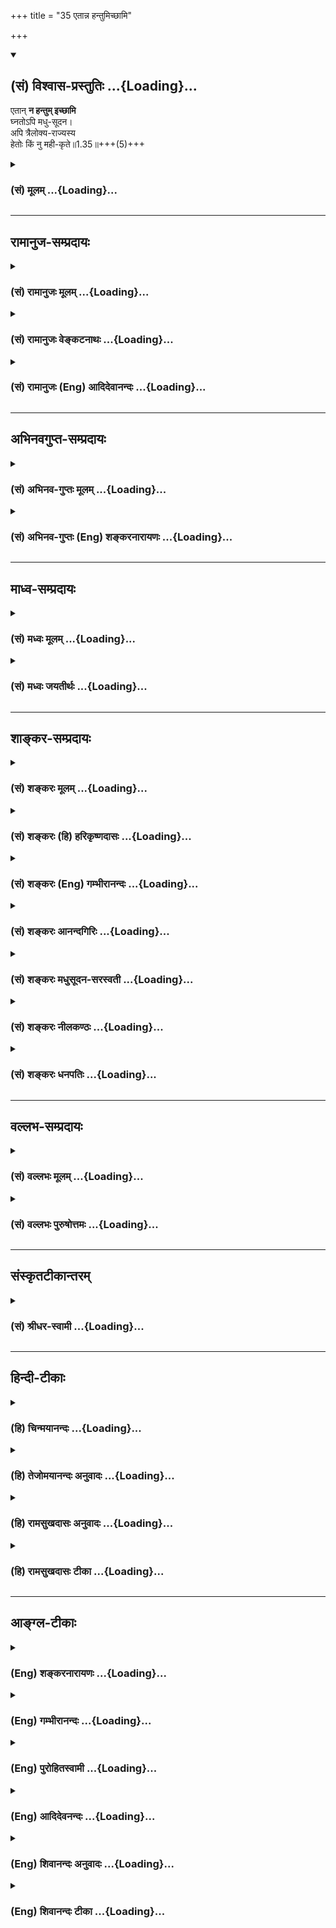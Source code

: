 +++
title = "35 एतान्न हन्तुमिच्छामि"

+++
<div class="js_include" newlevelforh1="2" title="(सं) विश्वास-प्रस्तुतिः" unfilled url="/mahAbhAratam/vyAsaH/shlokashaH/06-bhIShma-parva/03-bhagavad-gItA-parva/saMskRtam/vishvAsa-prastutiH/01_arjuna-viShAda-yogaH/35_etAnna_hantumichC.md">
<details open><summary><h2>(सं) विश्वास-प्रस्तुतिः ...{Loading}...</h2></summary>

एतान् **न हन्तुम् इच्छामि**  
घ्नतोऽपि मधु-सूदन।  
अपि त्रैलोक्य-राज्यस्य  
हेतोः किं नु मही-कृते॥1.35॥+++(5)+++
</details>
</div>
<div class="js_include collapsed" newlevelforh1="3" title="(सं) मूलम्" unfilled url="/mahAbhAratam/vyAsaH/shlokashaH/06-bhIShma-parva/03-bhagavad-gItA-parva/saMskRtam/mUlam/01_arjuna-viShAda-yogaH/35_etAnna_hantumichC.md">
<details><summary><h3>(सं) मूलम् ...{Loading}...</h3></summary>

एतान्न हन्तुमिच्छामि घ्नतोऽपि मधुसूदन।  
अपि त्रैलोक्यराज्यस्य हेतोः किं नु महीकृते।।1.35।।
</details>
</div>


_________________
## रामानुज-सम्प्रदायः
<div class="js_include collapsed" newlevelforh1="3" title="(सं) रामानुजः मूलम्" unfilled url="/mahAbhAratam/vyAsaH/shlokashaH/06-bhIShma-parva/03-bhagavad-gItA-parva/saMskRtam/rAmAnujaH/mUlam/01_arjuna-viShAda-yogaH/35_etAnna_hantumichC.md">
<details><summary><h3>(सं) रामानुजः मूलम् ...{Loading}...</h3></summary>

।।1.35।। अन्तिमश्लोकव्याख्या दृश्या। 
</details>
</div>
<div class="js_include collapsed" newlevelforh1="3" title="(सं) रामानुजः वेङ्कटनाथः" unfilled url="/mahAbhAratam/vyAsaH/shlokashaH/06-bhIShma-parva/03-bhagavad-gItA-parva/saMskRtam/rAmAnujaH/venkaTanAthaH/01_arjuna-viShAda-yogaH/35_etAnna_hantumichC.md">
<details><summary><h3>(सं) रामानुजः वेङ्कटनाथः ...{Loading}...</h3></summary>

।। 1.35।। No commentary.  
  
  

</details>
</div>
<div class="js_include collapsed" newlevelforh1="3" title="(सं) रामानुजः (Eng) आदिदेवानन्दः" unfilled url="/mahAbhAratam/vyAsaH/shlokashaH/06-bhIShma-parva/03-bhagavad-gItA-parva/saMskRtam/rAmAnujaH/english/AdidevAnandaH/01_arjuna-viShAda-yogaH/35_etAnna_hantumichC.md">
<details><summary><h3>(सं) रामानुजः (Eng) आदिदेवानन्दः ...{Loading}...</h3></summary>

1.26 - 1.47 Arjuna said - Sanjaya said Sanjaya continued: The high-minded Arjuna, extremely kind, deeply friendly, and supremely righteous, having brothers like himself, though repeatedly deceived by the treacherous attempts of your people like burning in the lac-house etc., and therefore fit to be killed by him with the help of the Supreme Person, nevertheless said, 'I will not fight.' He felt weak, overcome as he was by his love and extreme compassion for his relatives. He was also filled with fear, not knowing what was righteous and what unrighteous.
His mind was tortured by grief, because of the thought of future separation from his relations. So he threw away his bow and arrow and sat on the chariot as if to fast to death.

</details>
</div>


_________________
## अभिनवगुप्त-सम्प्रदायः
<div class="js_include collapsed" newlevelforh1="3" title="(सं) अभिनव-गुप्तः मूलम्" unfilled url="/mahAbhAratam/vyAsaH/shlokashaH/06-bhIShma-parva/03-bhagavad-gItA-parva/saMskRtam/abhinava-guptaH/mUlam/01_arjuna-viShAda-yogaH/35_etAnna_hantumichC.md">
<details><summary><h3>(सं) अभिनव-गुप्तः मूलम् ...{Loading}...</h3></summary>

।।1.35 1.44।। निहत्येत्यादि। आततायिनां हनने पापमेव कर्तृ। अतोऽयमर्थः
पापेन तावदेतेऽस्मच्छत्रवो हताः परतन्त्रीकृताः। तांश्च निहत्यास्मानपि
पापमाश्रयेत् +++(S omits पापम्)+++। पापमत्र लोभादिवशात् +++(S लोभवशात्)+++
कुलक्षयादिदोषादर्शनम् +++(S दोषदर्शनम्)+++। अत एव कुलादिधर्माणामुपक्षेपं +++(K
कुलक्षयादि N क्षेपकम्)+++ करोति स्वजनं हि कथमित्यादिना।  

</details>
</div>
<div class="js_include collapsed" newlevelforh1="3" title="(सं) अभिनव-गुप्तः (Eng) शङ्करनारायणः" unfilled url="/mahAbhAratam/vyAsaH/shlokashaH/06-bhIShma-parva/03-bhagavad-gItA-parva/saMskRtam/abhinava-guptaH/english/shankaranArAyaNaH/01_arjuna-viShAda-yogaH/35_etAnna_hantumichC.md">
<details><summary><h3>(सं) अभिनव-गुप्तः (Eng) शङ्करनारायणः ...{Loading}...</h3></summary>

1.35 – 1.44 Nihatya etc. upto anususruma. Sin alone is the agent in the
act of slaying these desperadoes. Therefore here the idea is this :
These ememies of ours have been slain, i.e., have been take possession
of, by sin. Sin would come to us also after slaying them. Sin in this
context is the disregard, on account of greed etc., to the injurious
conseences like the ruination of the family and the like. That is why
Arjuna makes a specific mention of the \[ruin of the\] family etc., and
of its duties in the passage 'How by slaying my own kinsmen etc'. The
act of slaying, undertaken with an individualizing idea about its
result, and with a particularizing idea about the person to be slain, is
a great sin. To say this very thing precisely and to indicate the
intensity of his own agony, Arjuna says only to himself \[see next
sloka\]:

</details>
</div>


_________________
## माध्व-सम्प्रदायः
<div class="js_include collapsed" newlevelforh1="3" title="(सं) मध्वः मूलम्" unfilled url="/mahAbhAratam/vyAsaH/shlokashaH/06-bhIShma-parva/03-bhagavad-gItA-parva/saMskRtam/madhvaH/mUlam/01_arjuna-viShAda-yogaH/35_etAnna_hantumichC.md">
<details><summary><h3>(सं) मध्वः मूलम् ...{Loading}...</h3></summary>

  
  
।।1.35।। Sri Madhvacharya did not comment on this sloka. The commentary
starts from 2.11.  
  

</details>
</div>
<div class="js_include collapsed" newlevelforh1="3" title="(सं) मध्वः जयतीर्थः" unfilled url="/mahAbhAratam/vyAsaH/shlokashaH/06-bhIShma-parva/03-bhagavad-gItA-parva/saMskRtam/madhvaH/jayatIrthaH/01_arjuna-viShAda-yogaH/35_etAnna_hantumichC.md">
<details><summary><h3>(सं) मध्वः जयतीर्थः ...{Loading}...</h3></summary>

  
  
।।1.35।। Sri Jayatirtha did not comment on this sloka. The commentary
starts from 2.11.  
  

</details>
</div>


_________________
## शाङ्कर-सम्प्रदायः
<div class="js_include collapsed" newlevelforh1="3" title="(सं) शङ्करः मूलम्" unfilled url="/mahAbhAratam/vyAsaH/shlokashaH/06-bhIShma-parva/03-bhagavad-gItA-parva/saMskRtam/shankaraH/mUlam/01_arjuna-viShAda-yogaH/35_etAnna_hantumichC.md">
<details><summary><h3>(सं) शङ्करः मूलम् ...{Loading}...</h3></summary>

1.35 Sri Sankaracharya did not comment on this sloka. The commentary
starts from 2.10.  
  

</details>
</div>
<div class="js_include collapsed" newlevelforh1="3" title="(सं) शङ्करः (हि) हरिकृष्णदासः" unfilled url="/mahAbhAratam/vyAsaH/shlokashaH/06-bhIShma-parva/03-bhagavad-gItA-parva/saMskRtam/shankaraH/hindI/harikRShNadAsaH/01_arjuna-viShAda-yogaH/35_etAnna_hantumichC.md">
<details><summary><h3>(सं) शङ्करः (हि) हरिकृष्णदासः ...{Loading}...</h3></summary>

।।1.35।। Sri Sankaracharya did not comment on this sloka.  
  

</details>
</div>
<div class="js_include collapsed" newlevelforh1="3" title="(सं) शङ्करः (Eng) गम्भीरानन्दः" unfilled url="/mahAbhAratam/vyAsaH/shlokashaH/06-bhIShma-parva/03-bhagavad-gItA-parva/saMskRtam/shankaraH/english/gambhIrAnandaH/01_arjuna-viShAda-yogaH/35_etAnna_hantumichC.md">
<details><summary><h3>(सं) शङ्करः (Eng) गम्भीरानन्दः ...{Loading}...</h3></summary>

1.35 Sri Sankaracharya did not comment on this sloka. The commentary
starts from 2.10.

</details>
</div>
<div class="js_include collapsed" newlevelforh1="3" title="(सं) शङ्करः आनन्दगिरिः" unfilled url="/mahAbhAratam/vyAsaH/shlokashaH/06-bhIShma-parva/03-bhagavad-gItA-parva/saMskRtam/shankaraH/AnandagiriH/01_arjuna-viShAda-yogaH/35_etAnna_hantumichC.md">
<details><summary><h3>(सं) शङ्करः आनन्दगिरिः ...{Loading}...</h3></summary>

।।1.35।। पृथिवीप्राप्त्यर्थं हि हननमेतेषामिष्यते न च तत्प्राप्तिः
समीहितेति कैमुतिकन्यायेन दर्शयति **अपीति।** नहि महदपि त्रैलोक्यलक्षणं
राज्यं लब्धुं स्वजनहिंसायै मनो मदीयं स्पृहयति पृथिवीप्राप्त्यर्थं
पुनर्बन्धुवधं न श्रद्दधामीति किं वक्तव्यमित्यर्थः। दुर्योधनादीनां
शत्रूणां निग्रहे प्रीतिप्राप्तिसंभवाद्युद्धं कर्तव्यमित्याशङ्क्याह
**निहत्येति।  
**

</details>
</div>
<div class="js_include collapsed" newlevelforh1="3" title="(सं) शङ्करः मधुसूदन-सरस्वती" unfilled url="/mahAbhAratam/vyAsaH/shlokashaH/06-bhIShma-parva/03-bhagavad-gItA-parva/saMskRtam/shankaraH/madhusUdana-sarasvatI/01_arjuna-viShAda-yogaH/35_etAnna_hantumichC.md">
<details><summary><h3>(सं) शङ्करः मधुसूदन-सरस्वती ...{Loading}...</h3></summary>

।।1.35।। नन्वंन्यान्विहाय धार्तराष्ट्रा एव
हन्तव्यास्तेषामत्यन्तक्रूरतरतत्तद्दुःखदातृणां वधे प्रीतिसंभवादित्यत आह
धार्तराष्ट्रान्दुर्योधनादीन्भ्रातॄन्निहत्य स्थितनामस्माकं का प्रीतिः
स्यात्। न कापीत्यर्थः। नहि मूढजनोचितक्षणमात्रवर्तिसुखाभासलोभेन
चिरतरनरकयातनाहेतुर्बन्धुवधोऽस्माकं युक्त इति भावः। जनार्दनेति संबोधनेन
यदि वध्या एते तर्हि त्वमेवैताञ्जहि प्रलये सर्वजनहिंसकत्वेऽपि
सर्वपापासंसर्गित्वादिति सूचयति। ननुअग्निदो गरदश्चैव शस्त्रपाणिर्धनापहः।
क्षेत्रदारहरश्चैव षडेते ह्याततायिनः।। इति स्मृतेरेतेषां च
सर्वप्रकारैराततायित्वात्आतताययिनमायान्तं हन्यादेवाविचारयन्। नाततायिवधे
दोषो हन्तुर्भवति कश्चन।। इति वचनेन दोषाभावप्रतीतेर्हन्तव्या एव
दुर्योधनादय आततायिन इत्याशङ्क्याह पापमेवेति। एतानाततायिनोऽपि हत्वा
स्थितानस्मान्पापमाश्रयेदेवेति संबन्धः। अथवा पापमेवाश्रयेन्न
किंचिदन्यद्दृष्टदृष्टं वा प्रयोजनमित्यर्थः। न हिंस्यात् इति
धर्मशास्त्रात्आततायिनं हन्यात् इत्यर्थशास्त्रस्य दुर्बलत्वात्। तदुक्तं
याज्ञवल्क्येन स्मृत्योर्विरोधे न्यायस्तु बलवान्व्यवहारतः।
अर्थशास्त्रात्तु बलवद्धर्मशास्त्रमिति स्थितिः।। इति। अपरा व्याख्या। ननु
धार्ताराष्ट्रान्घ्नतां भवतां प्रीत्यभावेऽपि युष्मान्घ्नतां
धार्तराष्ट्राणां प्रीतिरस्त्येवातस्ते युष्मान्हन्युरित्यत आह पापमेवेति।
अस्मान्हत्वा स्थितानेतानाततायिनो धार्ताराष्ट्रान्पूर्वमपि पापिनः
सांप्रतमपि पापमेवाश्रयेन्नान्यत्किंचित्सुखमित्यर्थः। तथा
चायुध्यतोऽस्मान्हत्वैत एव पापिनो भविष्यन्ति नास्माकं कापि क्षतिः
पापासंबन्धादित्यभिप्रायः।  
  

</details>
</div>
<div class="js_include collapsed" newlevelforh1="3" title="(सं) शङ्करः नीलकण्ठः" unfilled url="/mahAbhAratam/vyAsaH/shlokashaH/06-bhIShma-parva/03-bhagavad-gItA-parva/saMskRtam/shankaraH/nIlakaNThaH/01_arjuna-viShAda-yogaH/35_etAnna_hantumichC.md">
<details><summary><h3>(सं) शङ्करः नीलकण्ठः ...{Loading}...</h3></summary>

।।1.35।। हन्तुं इच्छापि मम न भवति किमुत हन्तृत्वमित्यर्थः। महीकृते
पृथिव्यर्थे।  
  

</details>
</div>
<div class="js_include collapsed" newlevelforh1="3" title="(सं) शङ्करः धनपतिः" unfilled url="/mahAbhAratam/vyAsaH/shlokashaH/06-bhIShma-parva/03-bhagavad-gItA-parva/saMskRtam/shankaraH/dhanapatiH/01_arjuna-viShAda-yogaH/35_etAnna_hantumichC.md">
<details><summary><h3>(सं) शङ्करः धनपतिः ...{Loading}...</h3></summary>

।।1.35।। ननु स्वराज्यपरिपन्थिनामाततायिनां हननमेव युक्तंजिघांसन्तं
जिघांसीयात् इति न्यायेनैतेषां हनने दोषाभावादित्याशङ्क्याह **एतानिति।**
अपि त्रेलोक्यराज्यस्य हेतोर्घ्नातोऽप्येतानित्यन्वयः। पृथिवीप्राप्तयर्थं
हि हननमेतेषामिष्यते नच तत्प्राप्तिः समीहितेति कैमुत्यन्यायेन दर्शयति
**अपीति।** नहि महदपि त्रेलोक्यराज्यं लब्धुं स्वजनहिंसायै मनो मदीयं
स्पृहयति पृथिवीप्राप्त्यर्थं पुनर्बन्धुवधं न श्रद्दध्यामिति किं
वक्तव्यमित्यर्थ इति प्राञ्चः। मधोः सूदनेन त्वयापि स्वपुत्ररक्षणं कृतमिति
कथमस्माभिः संबन्धिनाशः कर्तव्य इति ध्वनयन्संबोधयति **मधुसूदनेति।**
यद्वा मधुरित्युपलक्षणं कैटभस्यापि। मधुकैटभयो रजस्तमसोः सूजनस्त्वं
स्वभक्तं मां तदुभयात्मकेऽस्मिन्घोरे कर्मणि नियोजयितुं नार्हसीति
सूचयन्नाह **मधुसूदनेति।** मधुसूदनेति संबोधयन् वैदिकमार्गप्रवर्तक्रत्वं
भगवतः सूचयतीति केचित्।  

</details>
</div>


_________________
## वल्लभ-सम्प्रदायः
<div class="js_include collapsed" newlevelforh1="3" title="(सं) वल्लभः मूलम्" unfilled url="/mahAbhAratam/vyAsaH/shlokashaH/06-bhIShma-parva/03-bhagavad-gItA-parva/saMskRtam/vallabhaH/mUlam/01_arjuna-viShAda-yogaH/35_etAnna_hantumichC.md">
<details><summary><h3>(सं) वल्लभः मूलम् ...{Loading}...</h3></summary>

।।1.34 1.37।। Sri Vallabhacharya did not comment on this sloka.  
  

</details>
</div>
<div class="js_include collapsed" newlevelforh1="3" title="(सं) वल्लभः पुरुषोत्तमः" unfilled url="/mahAbhAratam/vyAsaH/shlokashaH/06-bhIShma-parva/03-bhagavad-gItA-parva/saMskRtam/vallabhaH/puruShottamaH/01_arjuna-viShAda-yogaH/35_etAnna_hantumichC.md">
<details><summary><h3>(सं) वल्लभः पुरुषोत्तमः ...{Loading}...</h3></summary>

  
  
।।1.35।। ननु त्वत्सम्बन्धिनोऽपि ये युद्धार्थमुपस्थितास्तांश्चेत् त्वं न
मारयिष्यसि तदा त एव त्वां मारयिष्यन्तीति चेत्तत्राह एतानिति। हे मधुसूदन
मां घ्नतोऽपि एतानहं हन्तुं नेच्छामि। मधुसूदनेति सम्बोधनेन त्वत्सहायवन्तं
मामेते मारयितुमेव न समर्था इति ज्ञाप्यते। त्रैलोक्यराज्यस्यापि
हेतोस्तथाकर्तुं नेच्छामि किं पुनः महीकृते तथा करिष्यामि  
  
  
  

</details>
</div>


_________________
## संस्कृतटीकान्तरम्
<div class="js_include collapsed" newlevelforh1="3" title="(सं) श्रीधर-स्वामी" unfilled url="/mahAbhAratam/vyAsaH/shlokashaH/06-bhIShma-parva/03-bhagavad-gItA-parva/saMskRtam/shrIdhara-svAmI/01_arjuna-viShAda-yogaH/35_etAnna_hantumichC.md">
<details><summary><h3>(सं) श्रीधर-स्वामी ...{Loading}...</h3></summary>

**।। 1.35** ननु यदि कृपया त्वमेतान्न हंसि त्वामेते राज्यलोभेन
हनिष्यन्त्येव। अतस्त्वमेवैतान्हत्वा राज्यं भुङ्क्ष्व तत्राह
**एतान्नेति** सार्धेन।
घ्नतोऽप्यस्मान्घातयतोऽप्येतांस्त्रैलोक्यराज्यस्यापि
हेतोस्तत्प्राप्त्यर्थमप्यहं हन्तुं नेच्छामि। किं
पुनर्महीमात्रप्राप्त्यर्थमित्यर्थः।  
  
  

</details>
</div>


_________________
## हिन्दी-टीकाः
<div class="js_include collapsed" newlevelforh1="3" title="(हि) चिन्मयानन्दः" unfilled url="/mahAbhAratam/vyAsaH/shlokashaH/06-bhIShma-parva/03-bhagavad-gItA-parva/hindI/chinmayAnandaH/01_arjuna-viShAda-yogaH/35_etAnna_hantumichC.md">
<details><summary><h3>(हि) चिन्मयानन्दः ...{Loading}...</h3></summary>

।।1.35।। यह विचार कर कि संभवत उसने अपने पक्ष को श्रीकृष्ण के समक्ष अच्छी
प्रकार दृढ़ता से प्रस्तुत नहीं किया है जिससे कि भगवान् उसके मत की पुष्टि
करें अर्जुन व्यर्थ में त्याग की बातें करता है। वह यह दर्शाना चाहता है कि
वह इतना उदार हृदय है कि उसके चचेरे भाई उसको मार भी डालें तो भी वह उन्हें
मारने को तैयार नहीं होगा। अतिशयोक्ति की चरम सीमा पर वह तब पहुँचता है जब
वह घोषणा करता है कि त्रैलोक्य का राज्य मिलता हो तब भी वह युद्ध नहीं
करेगा फिर केवल हस्तिनापुर के राज्य की बात ही क्या है।  

</details>
</div>
<div class="js_include collapsed" newlevelforh1="3" title="(हि) तेजोमयानन्दः अनुवादः" unfilled url="/mahAbhAratam/vyAsaH/shlokashaH/06-bhIShma-parva/03-bhagavad-gItA-parva/hindI/tejomayAnandaH/anuvAdaH/01_arjuna-viShAda-yogaH/35_etAnna_hantumichC.md">
<details><summary><h3>(हि) तेजोमयानन्दः अनुवादः ...{Loading}...</h3></summary>

।।1.35।। हे मधुसूदन ! इनके मुझे मारने पर अथवा त्रैलोक्य के राज्य के लिये
भी मैं इनको मारना नहीं चाहता, फिर पृथ्वी के लिए कहना ही क्या है।

</details>
</div>
<div class="js_include collapsed" newlevelforh1="3" title="(हि) रामसुखदासः अनुवादः" unfilled url="/mahAbhAratam/vyAsaH/shlokashaH/06-bhIShma-parva/03-bhagavad-gItA-parva/hindI/rAmasukhadAsaH/anuvAdaH/01_arjuna-viShAda-yogaH/35_etAnna_hantumichC.md">
<details><summary><h3>(हि) रामसुखदासः अनुवादः ...{Loading}...</h3></summary>

।।1.34 -- 1.35।। (टिप्पणी प₀ 24.1) आचार्य, पिता, पुत्र और उसी प्रकार
पितामह, मामा, ससुर, पौत्र, साले तथा अन्य जितने भी सम्बन्धी हैं, मुझपर
प्रहार करने पर भी मैं इनको मारना नहीं चाहता, और हे मधुसूदन! मुझे
त्रिलोकी का राज्य मिलता हो, तो भी मैं इनको मारना नहीं चाहता, फिर
पृथ्वीके लिये तो (मैं इनको मारूँ ही) क्या;

</details>
</div>
<div class="js_include collapsed" newlevelforh1="3" title="(हि) रामसुखदासः टीका" unfilled url="/mahAbhAratam/vyAsaH/shlokashaH/06-bhIShma-parva/03-bhagavad-gItA-parva/hindI/rAmasukhadAsaH/TIkA/01_arjuna-viShAda-yogaH/35_etAnna_hantumichC.md">
<details><summary><h3>(हि) रामसुखदासः टीका ...{Loading}...</h3></summary>

।।1.35।।***व्याख्या--***\[भगवान् आगे सोलहवें अध्यायके इक्कीसवें
श्लोकमें कहेंगे कि काम, क्रोध और लोभ--ये तीनों ही नरकके द्वार हैं।
वास्तवमें एक कामके ही ये तीन रूप हैं। ये तीनों सांसारिक वस्तुओं,
व्यक्तियों आदिको महत्त्व देनेसे पैदा होते हैं। काम अर्थात् कामनाकी दो
तरहकी क्रियाएँ होती हैं--इष्टकी प्राप्ति और अनिष्टकी निवृत्ति। इनमेंसे
इष्टकी प्राप्ति भी दो तरहकी होती है--संग्रह करना और सुख भोगना। संग्रहकी
इच्छाका नाम 'लोभ' है और सुखभोगकी इच्छाका नाम 'काम' है। अनिष्टकी
निवृत्तिमें बाधा पड़नेपर 'क्रोध' आता है अर्थात् भोगोंकी, संग्रहकी
प्राप्तिमें बाधा देनेवालोंपर अथवा हमारा अनिष्ट करनेवालोंपर, हमारे शरीरका
नाश करनेवालोंपर क्रोध आता है जिससे अनिष्ट करनेवालोंका नाश करनेकी क्रिया
होती है। इससे सिद्ध हुआ कि युद्धमें मनुष्यकी दो तरहसे ही प्रवृत्ति होती
है --अनिष्टकी निवृत्तिके लिये अर्थात् अपने 'क्रोध' को सफल बनानेके लिये
और इष्टकी प्राप्तिके लिये अर्थात् 'लोभ' की पूर्तिके लिये। परन्तु अर्जुन
यहाँ इन दोनों ही बातोंका निषेध कर रहे हैं\]  
**'आचार्याः पितरः৷৷. किं नु महीकृते'--**--अगर हमारे ये कुटुम्बीजन अपनी
अनिष्ट-निवृत्तिके लिये क्रोधमें आकर मेरेपर प्रहार करके मेरा वध भी करना
चाहें, तो भी मैं अपनी अनिष्ट-निवृत्तिके लिये क्रोधमें आकर इनको मारना
नहीं चाहता। अगर ये अपनी इष्टप्राप्तिके लिये राज्यके लोभमें आकर मेरेको
मारना चाहें, तो भी मैं अपनी इष्टप्राप्तिके लिये लोभमें आकर इनको मारना
नहीं चाहता। तात्पर्य यह हुआ कि क्रोध और लोभमें आकर मेरेको नरकोंका दरवाजा
मोल नहीं लेना है।  
यहाँ दो बार **अपि** पदका प्रयोग करनेमें अर्जुनका आशय यह है कि मैं इनके
स्वार्थमें बाधा ही नहीं देता तो ये मुझे मारेंगे ही क्यों; पर मान लो कि
पहले इसने हमारे स्वार्थमें बाधा दी' है ऐसे विचारसे ये मेरे शरीरका नाश
करनेमें प्रवृत्त हो जायँ तो भी **(घ्नतोऽपि)** मैं इनको मारना नहीं
चाहता। दूसरी बात इनको मारनेसे मुझे

</details>
</div>


_________________
## आङ्ग्ल-टीकाः
<div class="js_include collapsed" newlevelforh1="3" title="(Eng) शङ्करनारायणः" unfilled url="/mahAbhAratam/vyAsaH/shlokashaH/06-bhIShma-parva/03-bhagavad-gItA-parva/english/shankaranArAyaNaH/01_arjuna-viShAda-yogaH/35_etAnna_hantumichC.md">
<details><summary><h3>(Eng) शङ्करनारायणः ...{Loading}...</h3></summary>

1.35. By slaying Dhrtarastra's sons what joy would be to go us, O Janardana;

</details>
</div>
<div class="js_include collapsed" newlevelforh1="3" title="(Eng) गम्भीरानन्दः" unfilled url="/mahAbhAratam/vyAsaH/shlokashaH/06-bhIShma-parva/03-bhagavad-gItA-parva/english/gambhIrAnandaH/01_arjuna-viShAda-yogaH/35_etAnna_hantumichC.md">
<details><summary><h3>(Eng) गम्भीरानन्दः ...{Loading}...</h3></summary>

1.35 O Madhusudana, even if I am killed, I do not want to kill these even for the sake of a kingdom extending over the three worlds; what to speak of doing so for the earth!

</details>
</div>
<div class="js_include collapsed" newlevelforh1="3" title="(Eng) पुरोहितस्वामी" unfilled url="/mahAbhAratam/vyAsaH/shlokashaH/06-bhIShma-parva/03-bhagavad-gItA-parva/english/purohitasvAmI/01_arjuna-viShAda-yogaH/35_etAnna_hantumichC.md">
<details><summary><h3>(Eng) पुरोहितस्वामी ...{Loading}...</h3></summary>

1.35 I would not kill them, even for three worlds; why then for this poor earth; It matters not if I myself am killed.

</details>
</div>
<div class="js_include collapsed" newlevelforh1="3" title="(Eng) आदिदेवनन्दः" unfilled url="/mahAbhAratam/vyAsaH/shlokashaH/06-bhIShma-parva/03-bhagavad-gItA-parva/english/AdidevanandaH/01_arjuna-viShAda-yogaH/35_etAnna_hantumichC.md">
<details><summary><h3>(Eng) आदिदेवनन्दः ...{Loading}...</h3></summary>

1.35 These I would not slay, though they might slay me, even for the sovereignty of the three worlds - how much less for this earth O Krsna;

</details>
</div>
<div class="js_include collapsed" newlevelforh1="3" title="(Eng) शिवानन्दः अनुवादः" unfilled url="/mahAbhAratam/vyAsaH/shlokashaH/06-bhIShma-parva/03-bhagavad-gItA-parva/english/shivAnandaH/anuvAdaH/01_arjuna-viShAda-yogaH/35_etAnna_hantumichC.md">
<details><summary><h3>(Eng) शिवानन्दः अनुवादः ...{Loading}...</h3></summary>

1.35. These I do not wish to kill, though they kill me, O Krishna, even for the sake of dominion over the three worlds; leave alone killing them for the sake of the earth.

</details>
</div>
<div class="js_include collapsed" newlevelforh1="3" title="(Eng) शिवानन्दः टीका" unfilled url="/mahAbhAratam/vyAsaH/shlokashaH/06-bhIShma-parva/03-bhagavad-gItA-parva/english/shivAnandaH/TIkA/01_arjuna-viShAda-yogaH/35_etAnna_hantumichC.md">
<details><summary><h3>(Eng) शिवानन्दः टीका ...{Loading}...</h3></summary>

1.35 एतान् these; न not; हन्तुम् to kill; इच्छामि (I) wish; घ्नतःअपि
even if they kill me; मधुसूदन O Madhusudana (the slayer of Madhu; a demon); अपि even; त्रैलोक्यराज्यस्य dominion over the three worlds;
हेतोः for the sake of; किम् how; नु then; महीकृते for the sake of the earth.No Commentary.

</details>
</div>
